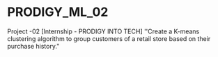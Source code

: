 # PRODIGY_ML_02
Project -02 [Internship - PRODIGY INTO TECH]  ''Create a K-means clustering algorithm to group customers of a retail store based on their purchase history."
